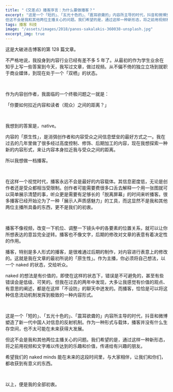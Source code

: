 ```yaml
---
title: "《交差点》播客序言：为什么要做播客？"
excerpt: "这是一个「短的」、「五光十色的」、「震耳欲聋的」内容所主导的时代，抖音和微博塑造了新一代中国人对信息的反射机制。作为一种形式与载体，播客并没有什么生存空间，也不太可能在未来获得大发展。
但这不会是我和其他两位主播关心的问题。我们希望的是，通过这样一种新形态，将之前用视频和文字难以传达到的乐趣和价值，传递给有兴趣的朋友。"
tags: 播客 科技
image: "/assets/images/2018/panos-sakalakis-360038-unsplash.jpg"
excerpt_img: true
---
```


这是大破进击博客的第 128 篇文章。

不严格地说，我投身到内容行业已经有差不多 5 年了。从最初的作为学生业余在知乎上写一些答案到今天，我写过文章，做过视频。从不偏不倚的独立立场到就职于商业媒体，到现在处于一个「双栖」的状态。

<br>

作为内容创作者，我面临的一个终极问题之一就是：

「你要如何拉近内容和读者（观众）之间的距离？」

<br>

我想到的答案是，native。

内容的「原生性」，是消弭创作者和内容受众之间信息壁垒的最好方式之一。我在过去的几年里做了很多经过高度控制、修饰、后期加工的内容，现在我想探索一种新的内容形式，来让内容本身拉近我与受众之间的距离。

所以我想做一档播客。

<br>

在这样一个视觉时代，播客永远不会是最好的内容载体。其信息密度低，无论是创作者还是受众都相当受限制。创作者可能需要费很多口舌去解释一个用一张图就可以简单展示清楚的事，听众更是需要有足够长的「脱离屏幕」的时间来听播客。很多播客已经开始沦为了一种「展示人声质感魅力」的工具，而这显然不是我和其他两位主播所具备的东西，更不是我们的初衷。

<br>

播客不像视频，改变一下机位、调整一下镜头中的各要素的位置关系，就可以让你所想表达的意旨完全逆转。播客也不像文字，后期的修改对文章的表意有着决定性的作用。

播客，特别是多人形式的播客，是很难通过后期的制作，对内容进行表意上的修改的。这就是我在文章的最初所说的「原生性」。作为主播，你必须将自己想法，以一个 naked 的状态，交给听众。

naked 的想法是有价值的，即使在这样的状态下，错误是不可避免的，甚至有些错误会是低级、可笑的。但我在过去的两年中发现，大多让我感觉有价值的观点、有意思的阐述，都是在这样「不设防」的聊天中迸发的。而播客，恰恰是可以将这种信息流动机制发挥到极致的一种内容形式。

<br>

这是一个「短的」、「五光十色的」、「震耳欲聋的」内容所主导的时代，抖音和微博塑造了新一代中国人对信息的反射机制。作为一种形式与载体，播客并没有什么生存空间，也不太可能在未来获得大发展。

但这不会是我和其他两位主播关心的问题。我们希望的是，通过这样一种新形态，将之前用视频和文字难以传达到的乐趣和价值，传递给有兴趣的朋友。

希望我们的 naked minds 能在未来的这段时间里，与大家相伴，让我们和你们，都收获到有意义的东西。

<br>

以上，便是我的全部初衷。